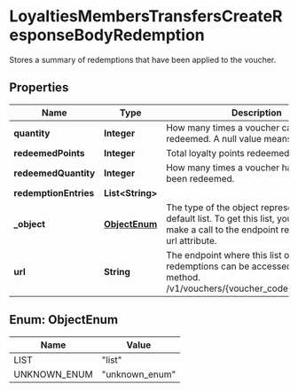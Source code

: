 

# LoyaltiesMembersTransfersCreateResponseBodyRedemption

Stores a summary of redemptions that have been applied to the voucher.

## Properties

| Name | Type | Description | Notes |
|------------ | ------------- | ------------- | -------------|
|**quantity** | **Integer** | How many times a voucher can be redeemed. A null value means unlimited. |  [optional] |
|**redeemedPoints** | **Integer** | Total loyalty points redeemed. |  [optional] |
|**redeemedQuantity** | **Integer** | How many times a voucher has already been redeemed. |  [optional] |
|**redemptionEntries** | **List&lt;String&gt;** |  |  [optional] |
|**_object** | [**ObjectEnum**](#ObjectEnum) | The type of the object represented is by default list. To get this list, you need to make a call to the endpoint returned in the url attribute. |  [optional] |
|**url** | **String** | The endpoint where this list of redemptions can be accessed using a GET method. /v1/vouchers/{voucher_code}/redemptions |  [optional] |



## Enum: ObjectEnum

| Name | Value |
|---- | -----|
| LIST | &quot;list&quot; |
| UNKNOWN_ENUM | &quot;unknown_enum&quot; |



